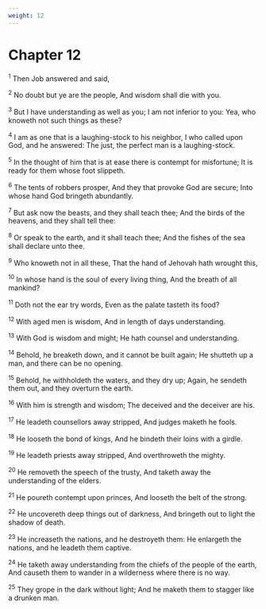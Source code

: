 ```yaml
---
weight: 12
---
```


# Chapter 12

<sup>1</sup> Then Job answered and said, 

<sup>2</sup> No doubt but ye are the people, And wisdom shall die with you. 

<sup>3</sup> But I have understanding as well as you; I am not inferior to you: Yea, who knoweth not such things as these? 

<sup>4</sup> I am as one that is a laughing-stock to his neighbor, I who called upon God, and he answered: The just, the perfect man is a laughing-stock. 

<sup>5</sup> In the thought of him that is at ease there is contempt for misfortune; It is ready for them whose foot slippeth. 

<sup>6</sup> The tents of robbers prosper, And they that provoke God are secure; Into whose hand God bringeth abundantly. 

<sup>7</sup> But ask now the beasts, and they shall teach thee; And the birds of the heavens, and they shall tell thee: 

<sup>8</sup> Or speak to the earth, and it shall teach thee; And the fishes of the sea shall declare unto thee. 

<sup>9</sup> Who knoweth not in all these, That the hand of Jehovah hath wrought this, 

<sup>10</sup> In whose hand is the soul of every living thing, And the breath of all mankind? 

<sup>11</sup> Doth not the ear try words, Even as the palate tasteth its food? 

<sup>12</sup> With aged men is wisdom, And in length of days understanding. 

<sup>13</sup> With God is wisdom and might; He hath counsel and understanding. 

<sup>14</sup> Behold, he breaketh down, and it cannot be built again; He shutteth up a man, and there can be no opening. 

<sup>15</sup> Behold, he withholdeth the waters, and they dry up; Again, he sendeth them out, and they overturn the earth. 

<sup>16</sup> With him is strength and wisdom; The deceived and the deceiver are his. 

<sup>17</sup> He leadeth counsellors away stripped, And judges maketh he fools. 

<sup>18</sup> He looseth the bond of kings, And he bindeth their loins with a girdle. 

<sup>19</sup> He leadeth priests away stripped, And overthroweth the mighty. 

<sup>20</sup> He removeth the speech of the trusty, And taketh away the understanding of the elders. 

<sup>21</sup> He poureth contempt upon princes, And looseth the belt of the strong. 

<sup>22</sup> He uncovereth deep things out of darkness, And bringeth out to light the shadow of death. 

<sup>23</sup> He increaseth the nations, and he destroyeth them: He enlargeth the nations, and he leadeth them captive. 

<sup>24</sup> He taketh away understanding from the chiefs of the people of the earth, And causeth them to wander in a wilderness where there is no way. 

<sup>25</sup> They grope in the dark without light; And he maketh them to stagger like a drunken man. 


